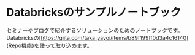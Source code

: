 # Databricksのサンプルノートブック
セミナーやブログで紹介するソリューションのためのノートブックです。Databricksの[https://qiita.com/taka_yayoi/items/b89f199ff0d3a4c16140](Repo機能)を使って取り込めます。
